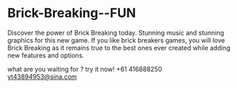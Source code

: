 # Brick-Breaking--FUN

Discover the power of Brick Breaking today. Stunning music and stunning graphics for this new game. If you like brick breakers games, you will love Brick Breaking as it remains true to the best ones ever created while adding new features and options.

what are you waiting for ? try it now!
+61 416888250 yt43894953@sina.com
